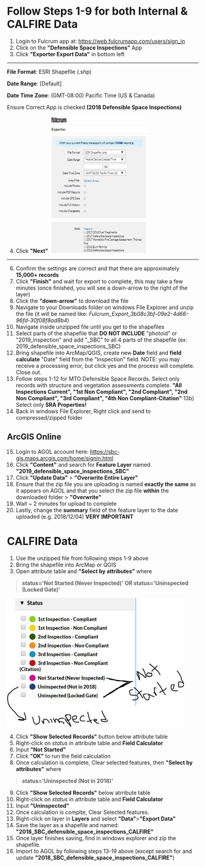 # Follow Steps 1-9 for both Internal & CALFIRE Data

1) Login to Fulcrum app at: https://web.fulcrumapp.com/users/sign_in
2) Click on the __"Defensible Space Inspections"__ App
3) Click __"Exporter Export Data"__ in bottom left

___

__File Format__: ESRI Shapefile (.shp)

__Date Range__: [Default]

__Date Time Zone__: (GMT-08:00) Pacific Time (US & Canada)

Ensure Correct App is checked __(2018 Defensible Space Inspections)__

4) Click __"Next"__
![alt text](https://github.com/sbcfiregis/photos/blob/master/fulcrum_screenshot.JPG?raw=true)

---

6) Confirm the settings are correct and that there are approximately __15,000+ records__
7) Click __"Finish"__ and wait for export to complete, this may take a few minutes (once finished, you will see a down-arrow to the right of the layer)
8) Click the __"down-arrow"__ to download the file
9) Navigate to your Downloads folder on windows File Explorer and unzip the file (it will be named like: *Fulcrum_Export_3b08c3bf-09e2-4d66-96fd-30f08f8ad8b4*)
10) Navigate inside unzipped file until you get to the shapefiles
11) Select parts of the shapefile that __DO NOT INCLUDE__ "photoid" or "2019_inspection" and add "_SBC" to all 4 parts of the shapefile
(ex: 2019_defensible_space_inspections_SBC)
12) Bring shapefile into ArcMap/QGIS, create new __Date__ field and __field calculate__ "Date" field from the "Inspection" field.  NOTE: you may receive a processing error, but click yes and the process will complete.  Close out.  
13) Follow steps 1-12 for MTO Defensible Space Records.  Select only records with structure and vegetation assessments complete.
    __"All Inspections Current", "1st Non Compliant", "2nd Compliant", "2nd Non Compliant", "3rd Compliant", "4th Non Compliant-Citation"__
13b) Select only __SRA Properties!__
14) Back in windows File Explorer, Right click and send to compressed/zipped folder
## ArcGIS Online
15) Login to AGOL account here: https://sbc-gis.maps.arcgis.com/home/signin.html
16) Click __"Content"__ and search for __Feature Layer__ named __"2019_defensible_space_inspections_SBC"__
17) Click __"Update Data"__ > __"Overwrite Entire Layer"__
18) Ensure that the zip file you are uploading is named __exactly the same__ as it appears on AGOL and that you select the zip file __within__ the downloaded folder > __"Overwrite"__
19) Wait ~ 2 minutes for upload to complete
20) Lastly, change the __summary__ field of the feature layer to the date uploaded (e.g. 2018/12/04) __VERY IMPORTANT__

# CALFIRE Data
1) Use the unzipped file from following steps 1-9 above
2) Bring the shapefile into ArcMap or QGIS
3) Open attribute table and  __"Select by attributes"__ where
> __status='Not Started (Never Inspected)' OR status='Uninspected (Locked Gate)'__

![alt text](https://github.com/sbcfiregis/photos/blob/master/status.JPG?raw=true)

4) Click __"Show Selected Records"__ button below attribute table
5) Right-click on _status_ in attribute table and __Field Calculator__
6) Input __"Not Started"__
7) Click __"OK"__ to run the field calculation
8) Once calculation is complete, Clear selected features, then __"Select by attributes"__ where
> __status='Uninspected (Not in 2018)'__
9) Click __"Show Selected Records"__ below atrribute table
10) Right-click on _status_ in attribute table and __Field Calculator__
11) Input __"Uninspected"__
12) Once calculation is complte, Clear Selected features.
13) Right-click on layer in __Layers__ and select __"Data"__>__"Export Data"__
14) Save the layer as a shapefile and named: __"2018_SBC_defensible_space_inspections_CALFIRE"__
15) Once layer finishes saving, find in windows explorer and zip the shapefile.
16) Import to AGOL by following steps 13-19 above 
(except search for and update __"2018_SBC_defensible_space_inspections_CALFIRE"__)
